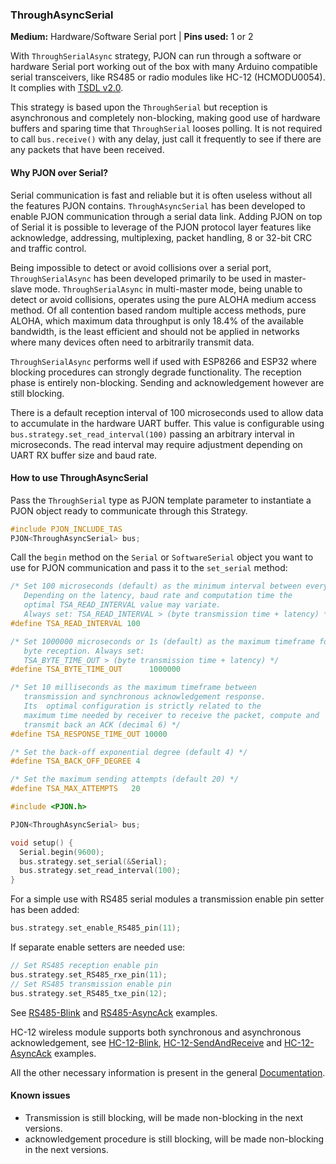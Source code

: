 ### ThroughAsyncSerial

**Medium:** Hardware/Software Serial port |
**Pins used:** 1 or 2

With `ThroughSerialAsync` strategy, PJON can run through a software or hardware Serial port working out of the box with many Arduino compatible serial transceivers, like RS485 or radio modules like HC-12 (HCMODU0054). It complies with [TSDL v2.0](/src/strategies/ThroughSerial/specification/TSDL-specification-v2.0.md).  

This strategy is based upon the `ThroughSerial` but reception is asynchronous and completely non-blocking, making good use of hardware buffers and sparing time that `ThroughSerial` looses polling. It is not required to call `bus.receive()` with any delay, just call it frequently to see if there are any packets that have been received.

#### Why PJON over Serial?
Serial communication is fast and reliable but it is often useless without all the features PJON contains. `ThroughAsyncSerial` has been developed to enable PJON communication through a serial data link. Adding PJON on top of Serial it is possible to leverage of the PJON protocol layer features like acknowledge, addressing, multiplexing, packet handling, 8 or 32-bit CRC and traffic control.  

Being impossible to detect or avoid collisions over a serial port, `ThroughSerialAsync` has been developed primarily to be used in master-slave mode. `ThroughSerialAsync` in multi-master mode, being unable to detect or avoid collisions, operates using the pure ALOHA medium access method. Of all contention based random multiple access methods, pure ALOHA, which maximum data throughput is only 18.4% of the available bandwidth, is the least efficient and should not be applied in networks where many devices often need to arbitrarily transmit data.

`ThroughSerialAsync` performs well if used with ESP8266 and ESP32 where blocking procedures can strongly degrade functionality. The reception phase is entirely non-blocking. Sending and acknowledgement however are still blocking.

There is a default reception interval of 100 microseconds used to allow data to accumulate in the hardware UART buffer. This value is configurable using `bus.strategy.set_read_interval(100)` passing an arbitrary interval in microseconds. The read interval may require adjustment depending on UART RX buffer size and baud rate.  

#### How to use ThroughAsyncSerial
Pass the `ThroughSerial` type as PJON template parameter to instantiate a PJON object ready to communicate through this Strategy.
```cpp  
#include PJON_INCLUDE_TAS
PJON<ThroughAsyncSerial> bus;
```
Call the `begin` method on the `Serial` or `SoftwareSerial`  object you want to use for PJON communication and pass it to the `set_serial` method:
```cpp  
/* Set 100 microseconds (default) as the minimum interval between every
   Depending on the latency, baud rate and computation time the
   optimal TSA_READ_INTERVAL value may variate.
   Always set: TSA_READ_INTERVAL > (byte transmission time + latency) */
#define TSA_READ_INTERVAL 100

/* Set 1000000 microseconds or 1s (default) as the maximum timeframe for
   byte reception. Always set:
   TSA_BYTE_TIME_OUT > (byte transmission time + latency) */
#define TSA_BYTE_TIME_OUT      1000000

/* Set 10 milliseconds as the maximum timeframe between
   transmission and synchronous acknowledgement response.
   Its  optimal configuration is strictly related to the
   maximum time needed by receiver to receive the packet, compute and
   transmit back an ACK (decimal 6) */
#define TSA_RESPONSE_TIME_OUT 10000

/* Set the back-off exponential degree (default 4) */
#define TSA_BACK_OFF_DEGREE 4

/* Set the maximum sending attempts (default 20) */
#define TSA_MAX_ATTEMPTS   20

#include <PJON.h>

PJON<ThroughAsyncSerial> bus;

void setup() {
  Serial.begin(9600);
  bus.strategy.set_serial(&Serial);
  bus.strategy.set_read_interval(100);
}
```
For a simple use with RS485 serial modules a transmission enable pin setter has been added:
```cpp  
bus.strategy.set_enable_RS485_pin(11);
```
If separate enable setters are needed use:
```cpp  
// Set RS485 reception enable pin
bus.strategy.set_RS485_rxe_pin(11);
// Set RS485 transmission enable pin
bus.strategy.set_RS485_txe_pin(12);
```
See [RS485-Blink](../../examples/ARDUINO/Local/ThroughSerial/RS485-Blink) and [RS485-AsyncAck](../../examples/ARDUINO/Local/ThroughSerial/RS485-AsyncAck) examples.

HC-12 wireless module supports both synchronous and asynchronous acknowledgement, see [HC-12-Blink](../../examples/ARDUINO/Local/ThroughSerial/HC-12-Blink), [HC-12-SendAndReceive](../../examples/ARDUINO/Local/ThroughSerial/HC-12-SendAndReceive) and [HC-12-AsyncAck](../../examples/ARDUINO/Local/ThroughSerial/HC-12-AsyncAck) examples.

All the other necessary information is present in the general [Documentation](/documentation).

#### Known issues
- Transmission is still blocking, will be made non-blocking in the next versions.
- acknowledgement procedure is still blocking, will be made non-blocking in the next versions.
